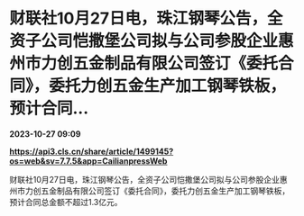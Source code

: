 # 财联社10月27日电，珠江钢琴公告，全资子公司恺撒堡公司拟与公司参股企业惠州市力创五金制品有限公司签订《委托合同》，委托力创五金生产加工钢琴铁板，预计合同...

**2023-10-27 09:09**

**https://api3.cls.cn/share/article/1499145?os=web&sv=7.7.5&app=CailianpressWeb**

财联社10月27日电，珠江钢琴公告，全资子公司恺撒堡公司拟与公司参股企业惠州市力创五金制品有限公司签订《委托合同》，委托力创五金生产加工钢琴铁板，预计合同总金额不超过1.3亿元。
